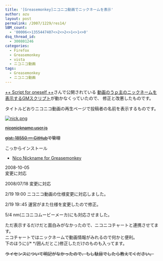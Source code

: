 ```yaml
---
title: '[Greasemonkey]ニコニコ動画でニックネームを表示'
author: azu
layout: post
permalink: /2007/1229/res14/
SBM_count:
  - '00006<>1355447407<>2<>2<>1<>1<>0'
dsq_thread_id:
  - 300801246
categories:
  - Firefox
  - Greasemonkey
  - vista
  - ニコニコ動画
tags:
  - Greasemonkey
  - ニコニコ動画
---
```

<p><a title="nick.png" href="http://wordpress.local/wp-content/uploads/2008/01/nick.png"> </a> <a href="http://script41self.seesaa.net/">++ Script for oneself ++</a>さんで公開されている <a href="http://script41self.seesaa.net/article/73226087.html">動画のうｐ主のニックネームを表示するGMスクリプト</a>が動かなくっていたので、 修正と改悪したものです。</p>
<p>タイトルどおりニコニコ動画の再生ページで投稿者の名前を表示するものです。</p>
<p><a title="nick.png" href="http://wordpress.local/wp-content/uploads/2008/01/nick.png"><img src="http://wordpress.local/wp-content/uploads/2008/01/nick.thumbnail.png" alt="nick.png" /></a> <a href="http://efcl.info/wp-content/uploads/niconickname.user.js"></a></p>
<p><span style="text-decoration: line-through;"><a href="http://gist.github.com/raw/18550/95446d1e07b1e2283a5c1dbf2002ca0c3ac1d29b?niconickname.user.js">niconickname.user.js</a></span></p>
<p><span style="text-decoration: line-through;"><a href="http://gist.github.com/18550">gist: 18550 — GitHub</a>で管理</span></p>
<p>こっからインストール<a href="http://userscripts.org/scripts/show/88105"><br /></a></p>
<ul>
<li><a href="http://userscripts.org/scripts/show/88105">Nico Nickname for Greasemonkey</a></li>
</ul>
<p>2008-10-05<br /> 変更に対応</p>
<p>2008/07/18 変更に対応</p>
<p>2/19 19:00 ニコニコ動画の仕様変更に対応しました。</p>
<p>2/19 19::45 運営がまた仕様を変更したので修正。</p>
<p>5/4 nm(ニコニコムービーメーカ)にも対応させました。</p>
<p>ただ表示するだけだと面白みがなかったので、ニコニコチャートと連携させてます。<br /> ニコチャートではニックネームで動画情報がみれるので何かと便利。<br /> 下のほうに(/* */囲んだとこ)修正しただけのものも入ってます。 <span style="text-decoration: line-through;"> </span></p>
<p><span style="text-decoration: line-through;">ライセンスについて明記がなかったので、もし駄目でしたら教えてください。</span></p>
